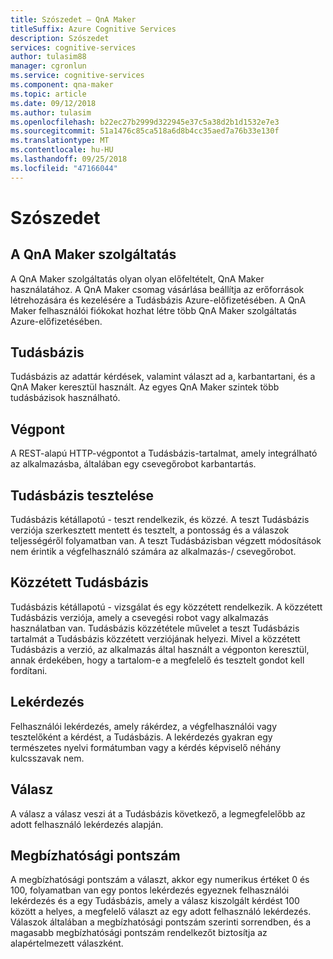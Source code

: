 ```yaml
---
title: Szószedet – QnA Maker
titleSuffix: Azure Cognitive Services
description: Szószedet
services: cognitive-services
author: tulasim88
manager: cgronlun
ms.service: cognitive-services
ms.component: qna-maker
ms.topic: article
ms.date: 09/12/2018
ms.author: tulasim
ms.openlocfilehash: b22ec27b2999d322945e37c5a38d2b1d1532e7e3
ms.sourcegitcommit: 51a1476c85ca518a6d8b4cc35aed7a76b33e130f
ms.translationtype: MT
ms.contentlocale: hu-HU
ms.lasthandoff: 09/25/2018
ms.locfileid: "47166044"
---
```

# <a name="glossary"></a>Szószedet

## <a name="qna-maker-service"></a>A QnA Maker szolgáltatás
A QnA Maker szolgáltatás olyan olyan előfeltételt, QnA Maker használatához. A QnA Maker csomag vásárlása beállítja az erőforrások létrehozására és kezelésére a Tudásbázis Azure-előfizetésében. A QnA Maker felhasználói fiókokat hozhat létre több QnA Maker szolgáltatás Azure-előfizetésében.

## <a name="knowledge-base"></a>Tudásbázis
Tudásbázis az adattár kérdések, valamint választ ad a, karbantartani, és a QnA Maker keresztül használt. Az egyes QnA Maker szintek több tudásbázisok használható.

## <a name="endpoint"></a>Végpont
A REST-alapú HTTP-végpontot a Tudásbázis-tartalmat, amely integrálható az alkalmazásba, általában egy csevegőrobot karbantartás. 

## <a name="test-knowledge-base"></a>Tudásbázis tesztelése
Tudásbázis kétállapotú - teszt rendelkezik, és közzé. A teszt Tudásbázis verziója szerkesztett mentett és tesztelt, a pontosság és a válaszok teljességéről folyamatban van. A teszt Tudásbázisban végzett módosítások nem érintik a végfelhasználó számára az alkalmazás-/ csevegőrobot.

## <a name="published-knowledge-base"></a>Közzétett Tudásbázis
Tudásbázis kétállapotú - vizsgálat és egy közzétett rendelkezik.  A közzétett Tudásbázis verziója, amely a csevegési robot vagy alkalmazás használatban van. Tudásbázis közzététele művelet a teszt Tudásbázis tartalmát a Tudásbázis közzétett verziójának helyezi. Mivel a közzétett Tudásbázis a verzió, az alkalmazás által használt a végponton keresztül, annak érdekében, hogy a tartalom-e a megfelelő és tesztelt gondot kell fordítani.

## <a name="query"></a>Lekérdezés
Felhasználói lekérdezés, amely rákérdez, a végfelhasználói vagy tesztelőként a kérdést, a Tudásbázis. A lekérdezés gyakran egy természetes nyelvi formátumban vagy a kérdés képviselő néhány kulcsszavak nem.

## <a name="response"></a>Válasz
A válasz a válasz veszi át a Tudásbázis következő, a legmegfelelőbb az adott felhasználó lekérdezés alapján.

## <a name="confidence-score"></a>Megbízhatósági pontszám
A megbízhatósági pontszám a választ, akkor egy numerikus értéket 0 és 100, folyamatban van egy pontos lekérdezés egyeznek felhasználói lekérdezés és a egy Tudásbázis, amely a válasz kiszolgált kérdést 100 között a helyes, a megfelelő választ az egy adott felhasználó lekérdezés. Válaszok általában a megbízhatósági pontszám szerinti sorrendben, és a magasabb megbízhatósági pontszám rendelkezőt biztosítja az alapértelmezett válaszként.
